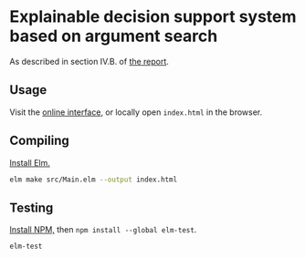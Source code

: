 # Explainable decision support system based on argument search

As described in section IV.B. of [the report](https://github.com/explainable-reasoning/explainable-reasoning.github.io/blob/main/report.pdf).

## Usage

Visit the [online interface](https://explainable-reasoning.github.io/argument-search/), or locally open `index.html` in the browser.

## Compiling

[Install Elm.](https://guide.elm-lang.org/install/elm.html)

```bash
elm make src/Main.elm --output index.html
```

## Testing

[Install NPM,](https://nodejs.org/en/download/) then `npm install --global elm-test`.

```bash
elm-test
```